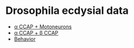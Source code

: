 # Drosophila ecdysial data

- [α CCAP + Motoneurons](Data/aCCAP_MN)
- [α CCAP + β CCAP](Data/aCCAP_bCCAP)
- [Behavior](Data/Behavior)

